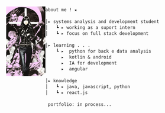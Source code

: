 <p float="left">
 <img src="https://raw.githubusercontent.com/juliahown/juliahown/main/assets/img.jpg" width="21%" align="left">
  <p float="left">
    
    about me ! ★ 

    │▸ systems analysis and development student
    │   ┗ ▸ working as a suport intern
    │   ┗ ▸ focus on full stack development
    
    │▸ learning . . .
        ┗ ▸  python for back e data analysis
          ▸  kotlin & android
          ▸  IA for development 
          ▸  angular
          
    │▸ knowledge
    │   ┗ ▸ java, javascript, python
    │   ┗ ▸ react.js

     portfolio: in process...
